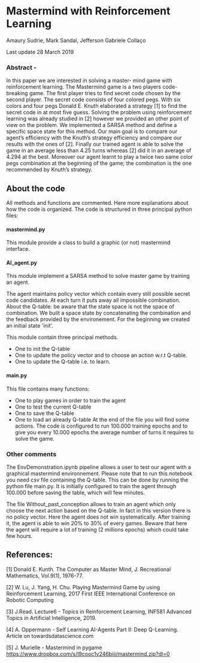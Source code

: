 # Mastermind with Reinforcement Learning
Amaury Sudrie, Mark Sandal, Jefferson Gabriele Collaço

Last update 28 March 2019

### Abstract - 
In this paper we are interested in solving a master- mind game with reinforcement learning. The Mastermind game is a two players code-breaking game. The first player tries to find secret code chosen by the second player. The secret code consists of four colored pegs. With six colors and four pegs Donald E. Knuth elaborated a strategy [1] to find the secret code in at most five guess. Solving the problem using reinforcement learning was already studied in [2] however we provided an other point of view on the problem. We implemented a SARSA method and define a specific space state for this method. Our main goal is to compare our agent’s efficiency with the Knuth’s strategy efficiency and compare our results with the ones of [2]. Finally our trained agent is able to solve the game in an average less than 4.25 turns whereas [2] did it in an average of 4.294 at the best. Moreover our agent learnt to play a twice two same color pegs combination at the beginning of the game; the combination is the one recommended by Knuth’s strategy.



## About the code 
All methods and functions are commented. Here more explanations about how the code is organized. The code is structured in three principal python files:

#### mastermind.py
This module provide a class to build a graphic (or not) mastermind interface.

#### AI_agent.py
This module implement a SARSA method to solve master game by training an agent. 

The agent maintains policy vector which contain every still possible secret code candidates. At each turn it puts away all impossible combination.
About the Q-table: be aware that the state space is not the space of combination. We built a space state by concatenating the combination and the feedback provided by the environement. For the beginning we created an initial state 'init'.

This module contain three principal methods.
- One to init the Q-table
- One to update the policy vector and to choose an action w.r.t Q-table.
- One to update the Q-table i.e. to learn.

#### main.py
This file contains many functions:
- One to play games in order to train the agent
- One to test the current Q-table
- One to save the Q-table
- One to load an already Q-table
At the end of the file you will find some actions. The code is configured to run 100.000 training epochs and to give you every 10.000 epochs the average number of turns it requires to solve the game.

### Other comments
The EnvDemonstration.ipynb pipeline allows a user to test our agent with a graphical mastermind environnement. Please note that to run this notebook you need csv file containing the Q-table. This can be done by running the python file main.py. It is initially configured to train the agent through 100.000 before saving the table, which will few minutes.

The file Without_past_conception allows to train an agent which only choose the next action based on the Q-table. In fact in this version there is no policy vector. Here the agent does not win systematically. After training it, the agent is able to win 20% to 30% of every games. Beware that here the agent will require a lot of training (2 millions epochs) which could take few hours.

## References:
[1] Donald E. Kunth. The Computer as Master Mind, J. Recreational Mathematics, Vol.9(1), 1976-77.

[2] W. Lu, J. Yang, H. Chu. Playing Mastermind Game by using Reinforcement Learning, 2017 First IEEE International Conference on Robotic Computing

[3] J.Read. Lecture6 - Topics in Reinforcement Learning, INF581 Advanced Topics in Artificial Intelligence, 2019.

[4] A. Oppermann - Self Learning AI-Agents Part II: Deep Q-Learning. Article on towardsdatascience.com

[5] J. Murielle - Mastermind in pygame https://www.dropbox.com/s/l9cooc1y246biii/mastermind.zip?dl=0
